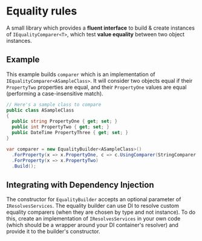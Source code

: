 # Equality rules
A small library which provides a **fluent interface** to build & create instances of `IEqualityComparer<T>`, which test **value equality** between two object instances.

## Example
This example builds `comparer` which is an implementation of `IEqualityComparer<ASampleClass>`.  It will consider two objects equal if their `PropertyTwo` properties are equal, and their `PropertyOne` values are equal (performing a case-insensitive match).

```csharp
// Here's a sample class to compare
public class ASampleClass
{
  public string PropertyOne { get; set; }
  public int PropertyTwo { get; set; }
  public DateTime PropertyThree { get; set; }
}

var comparer = new EqualityBuilder<ASampleClass>()
  .ForProperty(x => x.PropertyOne, c => c.UsingComparer(StringComparer.InvariantCultureIgnoreCase))
  .ForProperty(x => x.PropertyTwo)
  .Build();
```

## Integrating with Dependency Injection
The constructor for `EqualityBuilder` accepts an optional parameter of `IResolvesServices`.  The equality builder can use DI to resolve custom equality comparers (when they are chosen by type and not instance).  To do this, create an implementation of `IResolvesServices` in your own code (which should be a wrapper around your DI container's resolver) and provide it to the builder's constructor.
